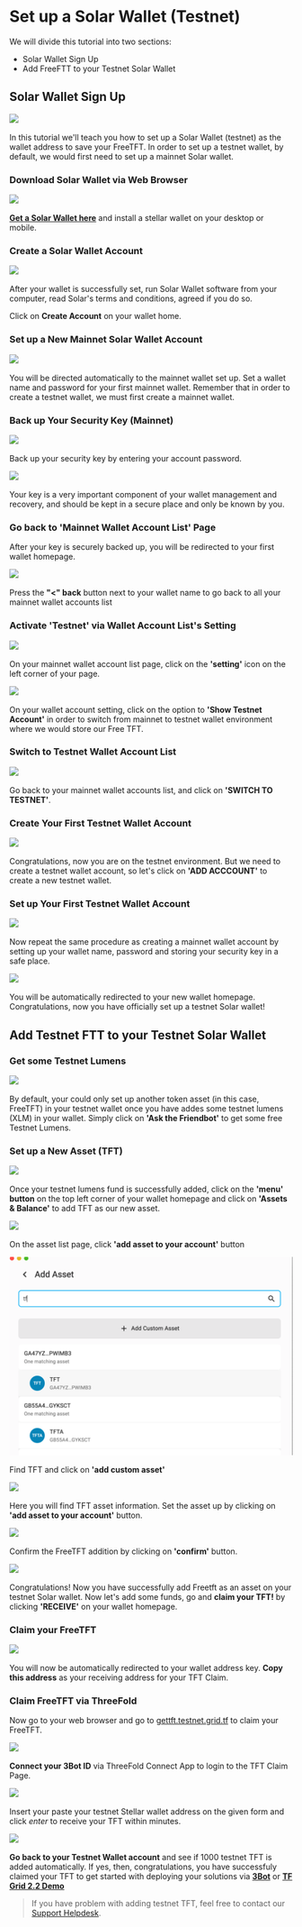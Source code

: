 # Set up a Solar Wallet (Testnet)

We will divide this tutorial into two sections:
- Solar Wallet Sign Up
- Add FreeFTT to your Testnet Solar Wallet

## Solar Wallet Sign Up

![](./img/solar/0_solar_home.png)

In this tutorial we'll teach you how to set up a Solar Wallet (testnet) as the wallet address to save your FreeTFT. In order to set up a testnet wallet, by default, we would first need to set up a mainnet Solar wallet.

### Download Solar Wallet via Web Browser

![](./img/solar/1_solar_download.png)

[__Get a Solar Wallet here__](https://Solarwallet.io/) and install a stellar wallet on your desktop or mobile.

### Create a Solar Wallet Account

![](./img/solar/4_solar_acc.png)

After your wallet is successfully set, run Solar Wallet software from your computer, read Solar's terms and conditions, agreed if you do so.

Click on __Create Account__ on your wallet home.

### Set up a New Mainnet Solar Wallet Account

![](./img/solar/5_solar_password.png)

You will be directed automatically to the mainnet wallet set up. Set a wallet name and password for your first mainnet wallet. Remember that in order to create a testnet wallet, we must first create a mainnet wallet.

### Back up Your Security Key (Mainnet)

![](./img/solar/6_solar_key.png)

Back up your security key by entering your account password. 

![](./img/solar/7_solar_backup.png)

Your key is a very important component of your wallet management and recovery, and should be kept in a secure place and only be known by you.

### Go back to 'Mainnet Wallet Account List' Page

After your key is securely backed up, you will be redirected to your first wallet homepage.

![](./img/solar/7_solar_acclist.png)

Press the __"<" back__ button next to your wallet name to go back to all your mainnet wallet accounts list

### Activate 'Testnet' via Wallet Account List's Setting

![](./img/solar/8_solar_setting.png)

On your mainnet wallet account list page, click on the __'setting'__ icon on the left corner of your page. 

![](./img/solar/9_solar_showtestnet.png)

On your wallet account setting, click on the option to __'Show Testnet Account'__ in order to switch from mainnet to testnet wallet environment where we would store our Free TFT.

### Switch to Testnet Wallet Account List

![](./img/solar/10_solar_switch.png)

Go back to your mainnet wallet accounts list, and click on __'SWITCH TO TESTNET'__.

### Create Your First Testnet Wallet Account

![](./img/solar/11_solar_testhome.png)

Congratulations, now you are on the testnet environment. But we need to create a testnet wallet account, so let's click on __'ADD ACCCOUNT'__ to create a new testnet wallet.

### Set up Your First Testnet Wallet Account

![](./img/solar/12_solar_create.png)

Now repeat the same procedure as creating a mainnet wallet account by setting up your wallet name, password and storing your security key in a safe place. 

![](./img/solar/13_solar_testnet.png)

You will be automatically redirected to your new wallet homepage. Congratulations, now you have officially set up a testnet Solar wallet!

## Add Testnet FTT to your Testnet Solar Wallet

### Get some Testnet Lumens

![](./img/solar/13_solar_testnet.png)

By default, your could only set up another token asset (in this case, FreeTFT) in your testnet wallet once you have addes some testnet lumens (XLM) in your wallet. Simply click on __'Ask the Friendbot'__ to get some free Testnet Lumens.

### Set up a New Asset (TFT)

![](./img/solar/14_solar_assets.png)

Once your testnet lumens fund is successfully added, click on the __'menu' button__ on the top left corner of your wallet homepage and click on __'Assets & Balance'__ to add TFT as our new asset.

![](./img/solar/15_solar_add.png)

On the asset list page, click __'add asset to your account'__ button

![](./img/solar/16_solar_addtft.png)

Find TFT and click on __'add custom asset'__

![](./img/solar/17_solar_freetft.png)

Here you will find TFT asset information. Set the asset up by clicking on __'add asset to your account'__ button.

![](./img/solar/18_confirmtft.png)

Confirm the FreeTFT addition by clicking on __'confirm'__ button.

![](./img/solar/19_solar_home.png)

Congratulations! Now you have successfully add Freetft as an asset on your testnet Solar wallet. Now let's add some funds, go and __claim your TFT!__ by clicking __'RECEIVE'__ on your wallet homepage.

### Claim your FreeTFT

![](./img/solar/22_receive_address.png)

You will now be automatically redirected to your wallet address key. __Copy this address__ as your receiving address for your TFT Claim.

### Claim FreeTFT via ThreeFold 

Now go to your web browser and go to [gettft.testnet.grid.tf](https://getfreetft.testnet.Threefold.io/#/) to claim your FreeTFT.

![](./img/solar/receive_login.png)

__Connect your 3Bot ID__ via ThreeFold Connect App to login to the TFT Claim Page.

![](./img/solar/24_receive_done.png)

Insert your paste your testnet Stellar wallet address on the given form and click _enter_ to receive your TFT within minutes. 

![](./img/solar/testnet_success.png)

__Go back to your Testnet Wallet account__ and see if 1000 testnet TFT is added automatically. If yes, then, congratulations, you have successfuly claimed your TFT to get started with deploying your solutions via [__3Bot__](3bot.md) or [__TF Grid 2.2 Demo__](threefold_now.md)

> If you have problem with adding testnet TFT, feel free to contact our [Support Helpdesk](https://Threefoldfaq.crisp.help/en/).